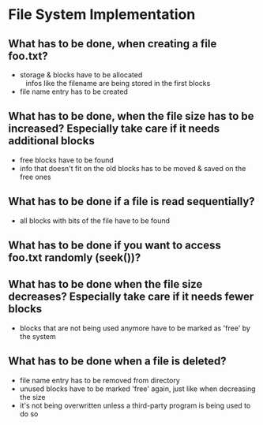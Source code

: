 # File System Implementation
## What has to be done, when creating a file foo.txt?
- storage & blocks have to be allocated
<br>&nbsp;&nbsp;&nbsp;infos like the filename are being stored in the first blocks 
- file name entry has to be created
## What has to be done, when the file size has to be increased? Especially take care if it needs additional blocks
- free blocks have to be found
- info that doesn't fit on the old blocks has to be moved & saved on the free ones
## What has to be done if a file is read sequentially?
- all blocks with bits of the file have to be found
## What has to be done if you want to access foo.txt randomly (seek())?
## What has to be done when the file size decreases? Especially take care if it needs fewer blocks
- blocks that are not being used anymore have to be marked as 'free' by the system
## What has to be done when a file is deleted?
- file name entry has to be removed from directory
- unused blocks have to be marked 'free' again, just like when decreasing the size
- it's not being overwritten unless a third-party program is being used to do so

